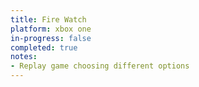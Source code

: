 ```yaml
---
title: Fire Watch
platform: xbox one
in-progress: false
completed: true
notes:
- Replay game choosing different options
---
```


